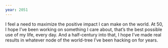 ```yaml
---
year: 2051
---
```


I feel a need to maximize the positive impact I can make on the world. At 50, I hope I’ve been working on something I care about, that’s the best possible use of my life, every day. And a half-century into that, I hope I’ve made real results in whatever node of the world-tree I’ve been hacking on for years.
